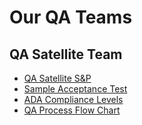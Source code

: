 # Our QA Teams
## QA Satellite Team
 - [QA Satellite S&P](satelliteS&P.md)
 - [Sample Acceptance Test](sample_acceptance.md)
 - [ADA Compliance Levels](ada_levels.md)
 - [QA Process Flow Chart](flow_chart.md)
